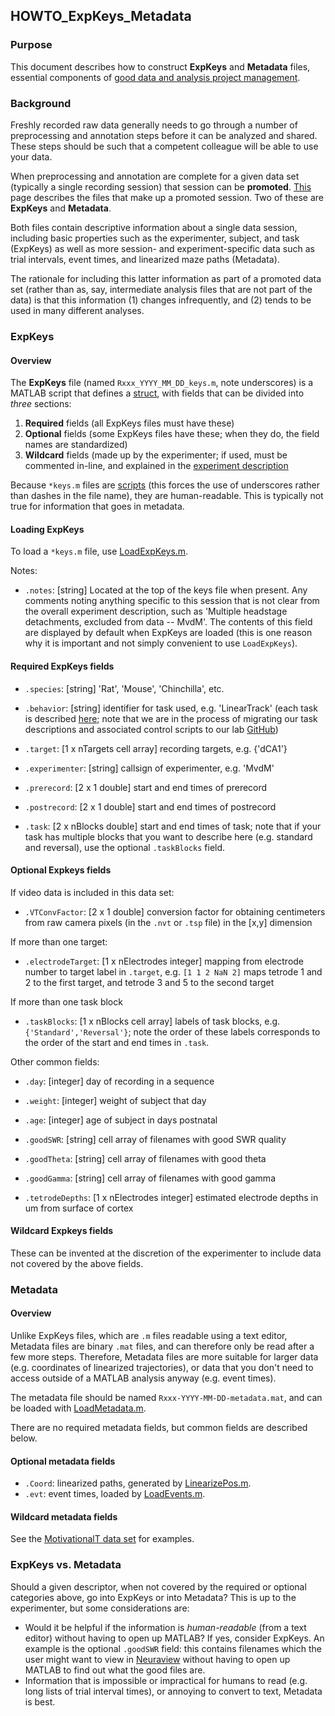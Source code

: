 ## HOWTO_ExpKeys_Metadata

### Purpose

This document describes how to construct **ExpKeys** and **Metadata**
files, essential components of
[good data and analysis project management](http://ctnsrv.uwaterloo.ca/vandermeerlab/doku.php?id=analysis:nsb2015:week0).

### Background

Freshly recorded raw data generally needs to go through a number of
preprocessing and annotation steps before it can be analyzed and
shared. These steps should be such that a competent colleague will be
able to use your data.

When preprocessing and annotation are complete for a given data set
(typically a single recording session) that session can be
**promoted**. [This](http://discovery.dartmouth.edu/~mvdm/wiki/doku.php?id=analysis:nsb2017:week2#data_files_overview)
page describes the files that make up a promoted session. Two of these
are **ExpKeys** and **Metadata**.

Both files contain descriptive information about a single data
session, including basic properties such as the experimenter, subject,
and task (ExpKeys) as well as more session- and experiment-specific
data such as trial intervals, event times, and linearized maze paths
(Metadata).

The rationale for including this latter information as part of a
promoted data set (rather than as, say, intermediate analysis files
that are not part of the data) is that this information (1) changes
infrequently, and (2) tends to be used in many different analyses.

### ExpKeys

#### Overview

The **ExpKeys** file (named `Rxxx_YYYY_MM_DD_keys.m`, note
underscores) is a MATLAB script that defines a [struct](http://www.mathworks.com/help/matlab/examples/create-a-structure-array.html), with fields
that can be divided into _three_ sections:

1. **Required** fields (all ExpKeys files must have these)
2. **Optional** fields (some ExpKeys files have these; when they do,
   the field names are standardized)
3. **Wildcard** fields (made up by the experimenter; if used, must be
   commented in-line, and explained in the
   [experiment description](http://discovery.dartmouth.edu/~mvdm/wiki/doku.php?id=analysis:dataanalysis#task_descriptions_and_metadata)

Because `*keys.m` files are
[scripts](http://www.mathworks.com/help/matlab/learn_matlab/scripts.html)
(this forces the use of underscores rather than dashes in the file
name), they are human-readable. This is typically not true for
information that goes in metadata.

#### Loading ExpKeys

To load a `*keys.m` file, use
[LoadExpKeys.m](https://github.com/mvdm/vandermeerlab/blob/master/code-matlab/shared/io/LoadExpKeys.m).

Notes:

* `.notes`: [string] Located at the top of the keys file when present. 
Any comments noting anything specific to this
session that is not clear from the overall experiment description,
such as 'Multiple headstage detachments, excluded from data --
MvdM'. The contents of this field are displayed by default when
ExpKeys are loaded (this is one reason why it is important and not
simply convenient to use `LoadExpKeys`). 

#### Required ExpKeys fields

* `.species`: [string] 'Rat', 'Mouse', 'Chinchilla', etc.
* `.behavior`: [string] identifier for task used, e.g. 'LinearTrack'
  (each task is described
  [here](http://discovery.dartmouth.edu/~mvdm/wiki/doku.php?id=analysis:dataanalysis#task_descriptions_and_metadata);
  note that we are in the process of migrating our task descriptions
  and associated control scripts to our lab [GitHub](https://github.com/vandermeerlab/mvdmlab-tasks))
* `.target`: [1 x nTargets cell array] recording targets, e.g. {'dCA1'}
* `.experimenter`: [string] callsign of experimenter, e.g. 'MvdM'


* `.prerecord`: [2 x 1 double] start and end times of prerecord
* `.postrecord`: [2 x 1 double] start and end times of postrecord
* `.task`: [2 x nBlocks double] start and end times of task; note that
  if your task has multiple blocks that you want to describe here
  (e.g. standard and reversal), use the optional `.taskBlocks` field.


#### Optional Expkeys fields

If video data is included in this data set:

* `.VTConvFactor`: [2 x 1 double] conversion factor for obtaining
  centimeters from raw camera pixels (in the `.nvt` or `.tsp` file) in
  the [x,y] dimension

If more than one target:

* `.electrodeTarget`: [1 x nElectrodes integer] mapping from electrode number
  to target label in `.target`, e.g. `[1 1 2 NaN 2]` maps tetrode 1 and
  2 to the first target, and tetrode 3 and 5 to the second target

If more than one task block

* `.taskBlocks`: [1 x nBlocks cell array] labels of task blocks,
  e.g. `{'Standard','Reversal'}`; note the order of these labels
  corresponds to the order of the start and end times in `.task`.

Other common fields:

* `.day`: [integer] day of recording in a sequence
* `.weight`: [integer] weight of subject that day
* `.age`: [integer] age of subject in days postnatal


* `.goodSWR`: [string] cell array of filenames with good SWR quality
* `.goodTheta`: [string] cell array of filenames with good theta
* `.goodGamma`: [string] cell array of filenames with good gamma


* `.tetrodeDepths`: [1 x nElectrodes integer] estimated electrode
  depths in um from surface of cortex

#### Wildcard Expkeys fields

These can be invented at the discretion of the experimenter to include
data not covered by the above fields.

### Metadata

#### Overview

Unlike ExpKeys files, which are `.m` files readable using a text
editor, Metadata files are binary `.mat` files, and can therefore only
be read after a few more steps. Therefore, Metadata files are more
suitable for larger data (e.g. coordinates of linearized
trajectories), or data that you don't need to access outside of a
MATLAB analysis anyway (e.g. event times).

The metadata file should be named `Rxxx-YYYY-MM-DD-metadata.mat`, and
can be loaded with [LoadMetadata.m]().

There are no required metadata fields, but common fields are described
below.

#### Optional metadata fields

* `.Coord`: linearized paths, generated by [LinearizePos.m]().
* `.evt`: event times, loaded by [LoadEvents.m]().

#### Wildcard metadata fields

See the [MotivationalT data set](http://datasets.datalad.org/?dir=/workshops/mind-2017/MotivationalT) for examples. 

### ExpKeys vs. Metadata

Should a given descriptor, when not covered by the required or optional
categories above, go into ExpKeys or into Metadata? This is up to the
experimenter, but some considerations are:

- Would it be helpful if the information is _human-readable_ (from a
  text editor) without having to open up MATLAB? If yes, consider
  ExpKeys. An example is the optional `.goodSWR` field: this contains
  filenames which the user might want to view in
  [Neuraview](http://neuralynx.com/research_software/data_analysis_software/)
  without having to open up MATLAB to find out what the good files
  are.
- Information that is impossible or impractical for humans to read
  (e.g. long lists of trial interval times), or annoying to convert to
  text, Metadata is best.
